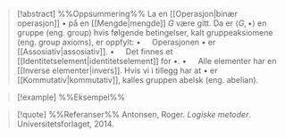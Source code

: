 
> [!abstract] %%Oppsummering%%
> La en [[Operasjon|binær operasjon]] $\bullet$ på en [[Mengde|mengde]] $G$ være gitt. Da er $\langle G, \bullet\rangle$ en gruppe (eng. group) hvis følgende betingelser, kalt gruppeaksiomene (eng. group axioms), er oppfylt:
> $\bullet\quad$ Operasjonen $\bullet$ er [[Assosiativ|assosiativ]].
> $\bullet\quad$ Det finnes et [[Identitetselement|identitetselement]] for $\bullet$.
> $\bullet\quad$ Alle elementer har en [[Inverse elementer|invers]].
> Hvis vi i tillegg har at $\bullet$ er [[Kommutativ|kommutativ]], kalles gruppen abelsk (eng. abelian).

> [!example] %%Eksempel%%
> 

> [!quote] %%Referanser%%
>Antonsen, Roger. *Logiske metoder*. Universitetsforlaget, 2014.